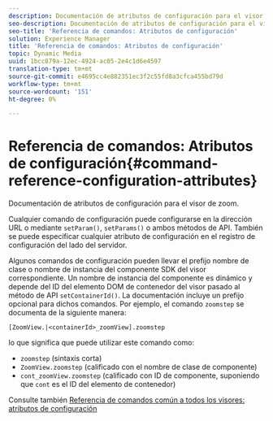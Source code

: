 ```yaml
---
description: Documentación de atributos de configuración para el visor de zoom.
seo-description: Documentación de atributos de configuración para el visor de zoom.
seo-title: 'Referencia de comandos: Atributos de configuración'
solution: Experience Manager
title: 'Referencia de comandos: Atributos de configuración'
topic: Dynamic Media
uuid: 1bcc879a-12ec-4924-ac05-2e4c1d6e4597
translation-type: tm+mt
source-git-commit: e4695cc4e882351ec3f2c55fd8a3cfca455bd79d
workflow-type: tm+mt
source-wordcount: '151'
ht-degree: 0%

---
```



# Referencia de comandos: Atributos de configuración{#command-reference-configuration-attributes}

Documentación de atributos de configuración para el visor de zoom.

Cualquier comando de configuración puede configurarse en la dirección URL o mediante `setParam()`, `setParams()` o ambos métodos de API. También se puede especificar cualquier atributo de configuración en el registro de configuración del lado del servidor.

Algunos comandos de configuración pueden llevar el prefijo nombre de clase o nombre de instancia del componente SDK del visor correspondiente. Un nombre de instancia del componente es dinámico y depende del ID del elemento DOM de contenedor del visor pasado al método de API `setContainerId()`. La documentación incluye un prefijo opcional para dichos comandos. Por ejemplo, el comando `zoomstep` se documenta de la siguiente manera:

`[ZoomView.|<containerId>_zoomView].zoomstep`

lo que significa que puede utilizar este comando como:

* `zoomstep` (sintaxis corta)
* `ZoomView.zoomstep` (calificado con el nombre de clase de componente)
* `cont_zoomView.zoomstep` (calificado con ID de componente, suponiendo que  `cont` es el ID del elemento de contenedor)

Consulte también [Referencia de comandos común a todos los visores: atributos de configuración](../../../r-html5-viewer-20-cmdref-configattrib/r-html5-viewer-20-cmdref-configattrib.md#concept-850e0f2c49b949deb7cfbfd330d329bd)
